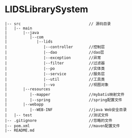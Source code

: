 # LIDSLibrarySystem

	|-- src                              // 源码目录
	|   |-- main                         
    |       |--java
    |          |--com
    |             |--lids
    |                |--controller       //控制层
    |                |--dao              //dao层 
    |                |--exception        //异常
    |                |--filter           //过滤器
    |                |--po               //实体类
    |                |--service          //服务层
    |                |--util             //工具类
    |                |--vo               //视图对象
    |       |--resources
    |          |--mapper                 //mybatis映射文件
    |          |--spring                 //spring配置文件
    |       |--webapp
    |          |--WEB-INF                //java Web安全目录   
	|   |-- test                         //测试文件
	|-- .gitignore                       //忽略的文件
    |-- pom.xml                          //maven配置文件   
	|-- README.md
